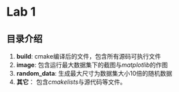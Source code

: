 # Lab 1

## 目录介绍

1. **build**: cmake编译后的文件，包含所有源码可执行文件
2. **image**: 包含运行最大数据集下的截图与*matplotlib*的作图
3. **random_data**: 生成最大尺寸为数据集大小10倍的随机数据
4. **其它**： 包含*cmakelists*与源代码等文件。
